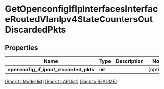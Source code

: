 # GetOpenconfigIfIpInterfacesInterfaceRoutedVlanIpv4StateCountersOutDiscardedPkts

## Properties
Name | Type | Description | Notes
------------ | ------------- | ------------- | -------------
**openconfig_if_ipout_discarded_pkts** | **int** |  | [optional] 

[[Back to Model list]](../README.md#documentation-for-models) [[Back to API list]](../README.md#documentation-for-api-endpoints) [[Back to README]](../README.md)


